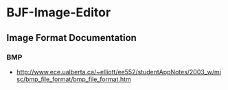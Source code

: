 # BJF-Image-Editor
## Image Format Documentation
### BMP
- http://www.ece.ualberta.ca/~elliott/ee552/studentAppNotes/2003_w/misc/bmp_file_format/bmp_file_format.htm
